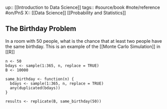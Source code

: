 up:: [[Introduction to Data Science]]
tags:: #source/book #note/reference #on/PnS 
X::  [[Data Science]] [[Probability and Statistics]]

## The Birthday Problem

In a room with 50 people, what is the chance that at least two people have the same birthday. This is an example of the [[Monte Carlo Simulation]] in [[R]]

```
n <- 50
bdays <- sample(1:365, n, replace = TRUE)
B <- 10000

same_birthday <- function(n) {
  bdays <- sample(1:365, n, replace = TRUE)
  any(duplicated(bdays))
}

results <- replicate(B, same_birthday(50))
```